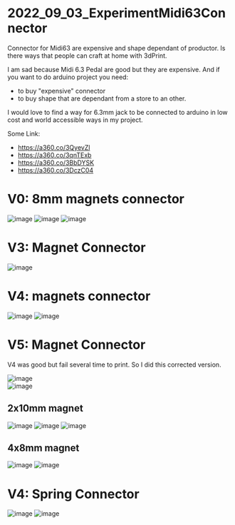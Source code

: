 # 2022_09_03_ExperimentMidi63Connector
Connector for Midi63 are expensive and shape dependant of productor. Is there ways that people can craft at home with 3dPrint. 


I am sad because Midi 6.3 Pedal are good but they are expensive.
And if you want to do arduino project you need:
- to buy "expensive" connector 
- to buy shape that are dependant from a store to an other.

I would love to find a way for 6.3mm jack to be connected to arduino in low cost and world accessible ways in my project.


Some Link:
- https://a360.co/3QyevZl
- https://a360.co/3qnTExb
- https://a360.co/3BbDYSK
- https://a360.co/3DczC04

# V0: 8mm magnets connector
![image](https://user-images.githubusercontent.com/106495897/188289664-5c8f2698-4632-4b23-849c-7d36535a0b55.png)
![image](https://user-images.githubusercontent.com/106495897/188289673-b8290138-a575-4e97-a7d7-00a65fd5815a.png)
![image](https://user-images.githubusercontent.com/106495897/188289678-7c63fef3-62f1-49b1-995d-e8eb537e14bf.png)



# V3: Magnet Connector
![image](https://user-images.githubusercontent.com/106495897/189447558-25e4553a-e8e5-4fca-818b-3e6c68cb1a10.png)


# V4: magnets connector
![image](https://user-images.githubusercontent.com/106495897/189447447-2009fc43-21b6-4ade-97c3-f9ae6b8454f9.png)
![image](https://user-images.githubusercontent.com/106495897/189447271-27deabbd-ccb9-4b10-a25a-b7a302c61dcb.png)

# V5: Magnet Connector
V4 was good but fail several time to print. So I did this corrected version.

![image](https://user-images.githubusercontent.com/106495897/189537651-44ab535f-8b2b-489c-99b7-a504771c53dd.png)  
![image](https://user-images.githubusercontent.com/106495897/189537672-ef30ec0e-4585-4476-8dff-9e81f4ce6d90.png)  



## 2x10mm magnet

![image](https://user-images.githubusercontent.com/106495897/189446071-465298c1-06eb-4880-818d-466740b190a8.png)
![image](https://user-images.githubusercontent.com/106495897/189446293-22d05bf1-f6dd-4342-903f-dcd95e89ca0d.png)
![image](https://user-images.githubusercontent.com/106495897/189446372-ad2b6c8c-451d-476e-9eb5-000131eefb7a.png)

## 4x8mm magnet

![image](https://user-images.githubusercontent.com/106495897/189446734-efbdacae-86e4-4f1f-bceb-a01b91ab7d61.png)
![image](https://user-images.githubusercontent.com/106495897/189446757-fb838d47-41a6-4078-bcae-172b7df62854.png)


# V4: Spring Connector
![image](https://user-images.githubusercontent.com/106495897/189455003-cad1a465-0c3b-48d0-b8ec-3f31220220b1.png)
![image](https://user-images.githubusercontent.com/106495897/189455031-b736d530-7705-42dd-9f14-73146d6b5a9a.png)


